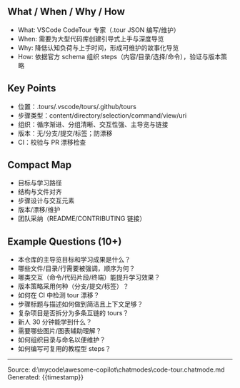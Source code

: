 ## What / When / Why / How

- What: VSCode CodeTour 专家（.tour JSON 编写/维护）
- When: 需要为大型代码库创建引导式上手与深度导览
- Why: 降低认知负荷与上手时间，形成可维护的故事化导览
- How: 依据官方 schema 组织 steps（内容/目录/选择/命令），验证与版本策略

## Key Points

- 位置：.tours/.vscode/tours/.github/tours
- 步骤类型：content/directory/selection/command/view/uri
- 组织：循序渐进、分组清晰、交互性强、主导览与链接
- 版本：无/分支/提交/标签；防漂移
- CI：校验与 PR 漂移检查

## Compact Map

- 目标与学习路径
- 结构与文件对齐
- 步骤设计与交互元素
- 版本/漂移/维护
- 团队采纳（README/CONTRIBUTING 链接）

## Example Questions (10+)

- 本仓库的主导览目标和学习成果是什么？
- 哪些文件/目录/行需要被强调，顺序为何？
- 哪类交互（命令/代码片段/终端）能提升学习效果？
- 版本策略采用何种（分支/提交/标签）？
- 如何在 CI 中检测 tour 漂移？
- 步骤标题与描述如何做到简洁且上下文足够？
- 复杂项目是否拆分为多条互链的 tours？
- 新人 30 分钟能学到什么？
- 需要哪些图片/图表辅助理解？
- 如何组织目录与命名以便维护？
- 如何编写可复用的教程型 steps？

---
Source: d:\mycode\awesome-copilot\chatmodes\code-tour.chatmode.md
Generated: {{timestamp}}
